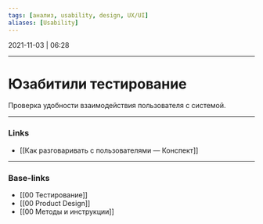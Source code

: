 ```yaml
---
tags: [анализ, usability, design, UX/UI]
aliases: [Usability]
---
```

2021-11-03 | 06:28
___

# Юзабитили тестирование
Проверка удобности взаимодействия пользователя с системой.

___
### Links
- [[Как разговаривать с пользователями  — Конспект]]


___
### Base-links
- [[00 Тестирование]]
- [[00 Product Design]]
- [[00 Методы и инструкции]]

